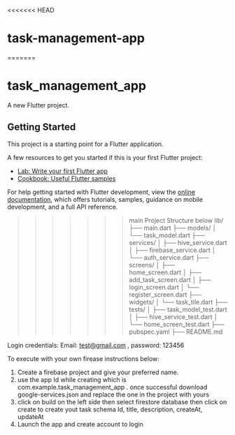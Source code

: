 <<<<<<< HEAD
# task-management-app
=======
# task_management_app

A new Flutter project.

## Getting Started

This project is a starting point for a Flutter application.

A few resources to get you started if this is your first Flutter project:

- [Lab: Write your first Flutter app](https://docs.flutter.dev/get-started/codelab)
- [Cookbook: Useful Flutter samples](https://docs.flutter.dev/cookbook)

For help getting started with Flutter development, view the
[online documentation](https://docs.flutter.dev/), which offers tutorials,
samples, guidance on mobile development, and a full API reference.
>>>>>>> main
>>>>>>  Project Structure below
lib/
├── main.dart
├── models/
│   └── task_model.dart
├── services/
│   ├── hive_service.dart
│   ├── firebase_service.dart
│   └── auth_service.dart
├── screens/
│   ├── home_screen.dart
│   ├── add_task_screen.dart
│   ├── login_screen.dart
│   └── register_screen.dart
├── widgets/
│   └── task_tile.dart
├── tests/
│   ├── task_model_test.dart
│   ├── hive_service_test.dart
│   └── home_screen_test.dart
├── pubspec.yaml
├── README.md

Login credentials:  Email: test@gmail.com  , password: 123456

To execute with your own firease instructions below: 

1. Create a firebase project and give your preferred name.
2. use the app Id while creating which is  com.example.task_management_app . once successful download google-services.json and replace the one in the project with yours
3. click on build on the left side then select firestore database then click on create to create yout task schema Id, title, description, createAt, updateAt
4. Launch the app and create account to login
